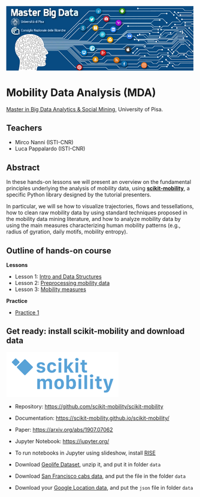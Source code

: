 <img src="masterSBD_logo.jpg" width=500/>

# Mobility Data Analysis (MDA)
[Master in Big Data Analytics & Social Mining](https://masterbigdata.it/), University of Pisa.

## Teachers
- Mirco Nanni (ISTI-CNR)
- Luca Pappalardo (ISTI-CNR)

## Abstract
In these hands-on lessons we will present an overview on the fundamental principles underlying the analysis of mobility data, using **[scikit-mobility](https://github.com/scikit-mobility/scikit-mobility)**, a specific Python library designed by the tutorial presenters.

In particular, we will se how to visualize trajectories, flows and tessellations, how to clean raw mobility data by using standard techniques proposed in the mobility data mining literature, and how to analyze mobility data by using the main measures characterizing human mobility patterns (e.g., radius of gyration, daily motifs, mobility entropy).

## Outline of hands-on course

**Lessons**
- Lesson 1: [Intro and Data Structures](https://github.com/scikit-mobility/tutorials/blob/master/mda_masterbd2020/intro_and_data_structures.ipynb)
- Lesson 2: [Preprocessing mobility data](https://github.com/scikit-mobility/tutorials/blob/master/mda_masterbd2020/preprocessing.ipynb)
- Lesson 3: [Mobility measures](https://github.com/scikit-mobility/tutorials/blob/master/mda_masterbd2020/measures.ipynb)

**Practice**
- [Practice 1](https://github.com/scikit-mobility/tutorials/blob/master/mda_masterbd2020/practice1.ipynb)

## Get ready: install scikit-mobility and download data

<img src="logo_skmob.png" width="300" />

- Repository: https://github.com/scikit-mobility/scikit-mobility
- Documentation: https://scikit-mobility.github.io/scikit-mobility/
- Paper: https://arxiv.org/abs/1907.07062
- Jupyter Notebook: https://jupyter.org/
- To run notebooks in Jupyter using slideshow, install [RISE](https://rise.readthedocs.io/en/stable/)

- Download [Geolife Dataset](https://www.microsoft.com/en-us/download/details.aspx?id=52367&from=https%3A%2F%2Fresearch.microsoft.com%2Fen-us%2Fdownloads%2Fb16d359d-d164-469e-9fd4-daa38f2b2e13%2F), unzip it, and put it in folder `data`
- Download [San Francisco cabs data](https://bit.ly/sf_cabs_data), and put the file in the folder `data`
- Download your [Google Location data](https://support.google.com/accounts/answer/3024190), and put the `json` file in folder `data`
